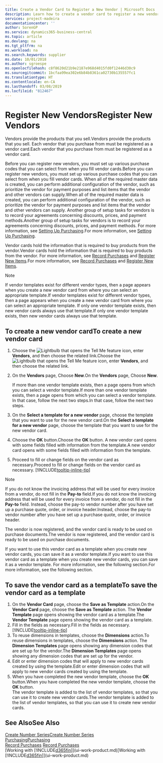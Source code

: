 ```yaml
---
title: Create a Vendor Card to Register a New Vendor | Microsoft Docs
description: Learn how to create a vendor card to register a new vendor or supplier.
services: project-madeira
documentationcenter: ''
author: SorenGP
ms.service: dynamics365-business-central
ms.topic: article
ms.devlang: na
ms.tgt_pltfrm: na
ms.workload: na
ms.search.keywords: supplier
ms.date: 10/01/2018
ms.author: sgroespe
ms.openlocfilehash: c8f8620d21b9e2187e968d4015fd0f12446d30c9
ms.sourcegitcommit: 1bcfaa99ea302e6b84b8361ca02730b135557fc1
ms.translationtype: HT
ms.contentlocale: en-CA
ms.lasthandoff: 03/08/2019
ms.locfileid: "812467"
---
```

# <a name="register-new-vendors"></a><span data-ttu-id="90c23-103">Register New Vendors</span><span class="sxs-lookup"><span data-stu-id="90c23-103">Register New Vendors</span></span>
<span data-ttu-id="90c23-104">Vendors provide the products that you sell.</span><span class="sxs-lookup"><span data-stu-id="90c23-104">Vendors provide the products that you sell.</span></span> <span data-ttu-id="90c23-105">Each vendor that you purchase from must be registered as a vendor card.</span><span class="sxs-lookup"><span data-stu-id="90c23-105">Each vendor that you purchase from must be registered as a vendor card.</span></span>

<span data-ttu-id="90c23-106">Before you can register new vendors, you must set up various purchase codes that you can select from when you fill vendor cards.</span><span class="sxs-lookup"><span data-stu-id="90c23-106">Before you can register new vendors, you must set up various purchase codes that you can select from when you fill vendor cards.</span></span> <span data-ttu-id="90c23-107">When all of the required master data is created, you can perform additional configuration of the vendor, such as prioritize the vendor for payment purposes and list items that the vendor and other vendors can supply.</span><span class="sxs-lookup"><span data-stu-id="90c23-107">When all of the required master data is created, you can perform additional configuration of the vendor, such as prioritize the vendor for payment purposes and list items that the vendor and other vendors can supply.</span></span> <span data-ttu-id="90c23-108">Another group of setup tasks for vendors is to record your agreements concerning discounts, prices, and payment methods.</span><span class="sxs-lookup"><span data-stu-id="90c23-108">Another group of setup tasks for vendors is to record your agreements concerning discounts, prices, and payment methods.</span></span> <span data-ttu-id="90c23-109">For more information, see [Setting Up Purchasing](purchasing-setup-purchasing.md).</span><span class="sxs-lookup"><span data-stu-id="90c23-109">For more information, see [Setting Up Purchasing](purchasing-setup-purchasing.md).</span></span>

<span data-ttu-id="90c23-110">Vendor cards hold the information that is required to buy products from the vendor.</span><span class="sxs-lookup"><span data-stu-id="90c23-110">Vendor cards hold the information that is required to buy products from the vendor.</span></span> <span data-ttu-id="90c23-111">For more information, see [Record Purchases](purchasing-how-record-purchases.md) and [Register New Items](inventory-how-register-new-items.md).</span><span class="sxs-lookup"><span data-stu-id="90c23-111">For more information, see [Record Purchases](purchasing-how-record-purchases.md) and [Register New Items](inventory-how-register-new-items.md).</span></span>

> [!NOTE]  
>   <span data-ttu-id="90c23-112">If vendor templates exist for different vendor types, then a page appears when you create a new vendor card from where you can select an appropriate template.</span><span class="sxs-lookup"><span data-stu-id="90c23-112">If vendor templates exist for different vendor types, then a page appears when you create a new vendor card from where you can select an appropriate template.</span></span> <span data-ttu-id="90c23-113">If only one vendor template exists, then new vendor cards always use that template.</span><span class="sxs-lookup"><span data-stu-id="90c23-113">If only one vendor template exists, then new vendor cards always use that template.</span></span>

## <a name="to-create-a-new-vendor-card"></a><span data-ttu-id="90c23-114">To create a new vendor card</span><span class="sxs-lookup"><span data-stu-id="90c23-114">To create a new vendor card</span></span>
1. <span data-ttu-id="90c23-115">Choose the ![Lightbulb that opens the Tell Me feature](media/ui-search/search_small.png "Tell me what you want to do") icon, enter **Vendors**, and then choose the related link.</span><span class="sxs-lookup"><span data-stu-id="90c23-115">Choose the ![Lightbulb that opens the Tell Me feature](media/ui-search/search_small.png "Tell me what you want to do") icon, enter **Vendors**, and then choose the related link.</span></span>  
2. <span data-ttu-id="90c23-116">On the **Vendors** page, Choose **New**.</span><span class="sxs-lookup"><span data-stu-id="90c23-116">On the **Vendors** page, Choose **New**.</span></span>

    <span data-ttu-id="90c23-117">If more than one vendor template exists, then a page opens from which you can select a vendor template.</span><span class="sxs-lookup"><span data-stu-id="90c23-117">If more than one vendor template exists, then a page opens from which you can select a vendor template.</span></span> <span data-ttu-id="90c23-118">In that case, follow the next two steps.</span><span class="sxs-lookup"><span data-stu-id="90c23-118">In that case, follow the next two steps.</span></span>
3. <span data-ttu-id="90c23-119">On the **Select a template for a new vendor** page, choose the template that you want to use for the new vendor card.</span><span class="sxs-lookup"><span data-stu-id="90c23-119">On the **Select a template for a new vendor** page, choose the template that you want to use for the new vendor card.</span></span>
4. <span data-ttu-id="90c23-120">Choose the **OK** button.</span><span class="sxs-lookup"><span data-stu-id="90c23-120">Choose the **OK** button.</span></span> <span data-ttu-id="90c23-121">A new vendor card opens with some fields filled with information from the template.</span><span class="sxs-lookup"><span data-stu-id="90c23-121">A new vendor card opens with some fields filled with information from the template.</span></span>
5. <span data-ttu-id="90c23-122">Proceed to fill or change fields on the vendor card as necessary.</span><span class="sxs-lookup"><span data-stu-id="90c23-122">Proceed to fill or change fields on the vendor card as necessary.</span></span> [!INCLUDE[tooltip-inline-tip](includes/tooltip-inline-tip_md.md)]

> [!NOTE]  
>   <span data-ttu-id="90c23-123">If you do not know the invoicing address that will be used for every invoice from a vendor, do not fill in the **Pay-to** field.</span><span class="sxs-lookup"><span data-stu-id="90c23-123">If you do not know the invoicing address that will be used for every invoice from a vendor, do not fill in the **Pay-to** field.</span></span> <span data-ttu-id="90c23-124">Instead, choose the pay-to vendor number after you have set up a purchase quote, order, or invoice header.</span><span class="sxs-lookup"><span data-stu-id="90c23-124">Instead, choose the pay-to vendor number after you have set up a purchase quote, order, or invoice header.</span></span>

<span data-ttu-id="90c23-125">The vendor is now registered, and the vendor card is ready to be used on purchase documents.</span><span class="sxs-lookup"><span data-stu-id="90c23-125">The vendor is now registered, and the vendor card is ready to be used on purchase documents.</span></span>

<span data-ttu-id="90c23-126">If you want to use this vendor card as a template when you create new vendor cards, you can save it as a vendor template.</span><span class="sxs-lookup"><span data-stu-id="90c23-126">If you want to use this vendor card as a template when you create new vendor cards, you can save it as a vendor template.</span></span> <span data-ttu-id="90c23-127">For more information, see the following section.</span><span class="sxs-lookup"><span data-stu-id="90c23-127">For more information, see the following section.</span></span>

## <a name="to-save-the-vendor-card-as-a-template"></a><span data-ttu-id="90c23-128">To save the vendor card as a template</span><span class="sxs-lookup"><span data-stu-id="90c23-128">To save the vendor card as a template</span></span>
1. <span data-ttu-id="90c23-129">On the **Vendor Card** page, choose the **Save as Template** action.</span><span class="sxs-lookup"><span data-stu-id="90c23-129">On the **Vendor Card** page, choose the **Save as Template** action.</span></span> <span data-ttu-id="90c23-130">The **Vendor Template** page opens showing the vendor card as a template.</span><span class="sxs-lookup"><span data-stu-id="90c23-130">The **Vendor Template** page opens showing the vendor card as a template.</span></span>
2. <span data-ttu-id="90c23-131">Fill in the fields as necessary.</span><span class="sxs-lookup"><span data-stu-id="90c23-131">Fill in the fields as necessary.</span></span> [!INCLUDE[tooltip-inline-tip](includes/tooltip-inline-tip_md.md)]
3. <span data-ttu-id="90c23-132">To reuse dimensions in templates, choose the **Dimensions** action.</span><span class="sxs-lookup"><span data-stu-id="90c23-132">To reuse dimensions in templates, choose the **Dimensions** action.</span></span> <span data-ttu-id="90c23-133">The **Dimension Templates** page opens showing any dimension codes that are set up for the vendor.</span><span class="sxs-lookup"><span data-stu-id="90c23-133">The **Dimension Templates** page opens showing any dimension codes that are set up for the vendor.</span></span>
4. <span data-ttu-id="90c23-134">Edit or enter dimension codes that will apply to new vendor cards created by using the template.</span><span class="sxs-lookup"><span data-stu-id="90c23-134">Edit or enter dimension codes that will apply to new vendor cards created by using the template.</span></span>
5. <span data-ttu-id="90c23-135">When you have completed the new vendor template, choose the **OK** button.</span><span class="sxs-lookup"><span data-stu-id="90c23-135">When you have completed the new vendor template, choose the **OK** button.</span></span>  
   <span data-ttu-id="90c23-136">The vendor template is added to the list of vendor templates, so that you can use it to create new vendor cards.</span><span class="sxs-lookup"><span data-stu-id="90c23-136">The vendor template is added to the list of vendor templates, so that you can use it to create new vendor cards.</span></span>

## <a name="see-also"></a><span data-ttu-id="90c23-137">See Also</span><span class="sxs-lookup"><span data-stu-id="90c23-137">See Also</span></span>
[<span data-ttu-id="90c23-138">Create Number Series</span><span class="sxs-lookup"><span data-stu-id="90c23-138">Create Number Series</span></span>](ui-create-number-series.md)  
[<span data-ttu-id="90c23-139">Purchasing</span><span class="sxs-lookup"><span data-stu-id="90c23-139">Purchasing</span></span>](purchasing-manage-purchasing.md)  
<span data-ttu-id="90c23-140">[Record Purchases](purchasing-how-record-purchases.md) </span><span class="sxs-lookup"><span data-stu-id="90c23-140">[Record Purchases](purchasing-how-record-purchases.md) </span></span>  
<span data-ttu-id="90c23-141">[Working with [!INCLUDE[d365fin](includes/d365fin_md.md)]](ui-work-product.md)</span><span class="sxs-lookup"><span data-stu-id="90c23-141">[Working with [!INCLUDE[d365fin](includes/d365fin_md.md)]](ui-work-product.md)</span></span>  
